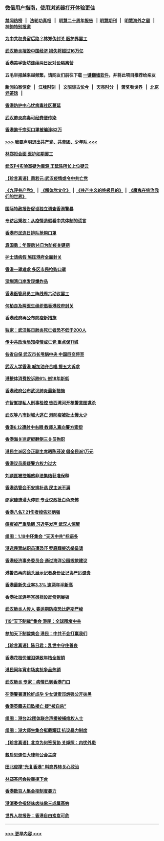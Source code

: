 ### [微信用户指南，使用浏览器打开体验更佳](https://github.com/gfw-breaker/banned-news1/blob/master/indexes/wechat-guide.md?t=0)
#### [禁闻热榜](热点新闻.md?t=0)  &nbsp;&nbsp;|&nbsp;&nbsp; [法轮功真相](https://github.com/gfw-breaker/truth/blob/master/README.md?t=0) &nbsp;&nbsp;|&nbsp;&nbsp; [明慧二十周年报告](https://github.com/gfw-breaker/mh-reports/blob/master/README.md?t=0) &nbsp;&nbsp;|&nbsp;&nbsp;[明慧期刊](https://github.com/gfw-breaker/mh-qikan) &nbsp;&nbsp;|&nbsp;&nbsp; [明慧海外之窗](https://github.com/gfw-breaker/mh-news/blob/master/README.md?t=0) &nbsp;&nbsp;|&nbsp;&nbsp; [神韵特别报道](https://github.com/gfw-breaker/mh-news/blob/master/shenyun.md?t=0)
#### [为中共权贵留后路？林郑伪封关 医护界罢工](../pages/nsc415/n11842359.md?t=02040911) 
#### [武汉肺炎摧毁中国经济 损失将超过16万亿](../pages/nsc415/n11839723.md?t=02040911) 
#### [香港美孚街坊连续两日反对设隔离营](../pages/nsc415/n11839962.md?t=02040911) 
#### 五毛举报越来越频繁，请网友们前往下载 [一键翻墙软件](https://github.com/gfw-breaker/ssr-accounts)，并将此项目推荐给亲友
#### [新闻拍案惊奇](https://github.com/gfw-breaker/banned-news1/blob/master/pages/link4.md) &nbsp;&nbsp;|&nbsp;&nbsp; [江峰时刻](https://github.com/gfw-breaker/banned-news1/blob/master/pages/link4.md) &nbsp;&nbsp;|&nbsp;&nbsp; [文昭谈古论今](https://github.com/gfw-breaker/banned-news1/blob/master/pages/link4.md) &nbsp;&nbsp;|&nbsp;&nbsp; [天亮时分](https://github.com/gfw-breaker/banned-news1/blob/master/pages/link4.md) &nbsp;&nbsp;|&nbsp;&nbsp; [萧茗看世界](https://github.com/gfw-breaker/banned-news1/blob/master/pages/link4.md) &nbsp;&nbsp;|&nbsp;&nbsp; [北京老茶馆](https://github.com/gfw-breaker/banned-news1/blob/master/pages/link4.md) &nbsp;&nbsp;|&nbsp;&nbsp; 
#### [香港防护中心忧病毒社区蔓延](../pages/nsc415/n11839933.md?t=02040911) 
#### [武汉肺炎病毒可经粪便传染](../pages/nsc415/n11839939.md?t=02040911) 
#### [香港逾千宗买口罩被骗涉82万](../pages/nsc415/n11839914.md?t=02040911) 
#### [>>> 我要声明退出共产党、共青团、少年队 <<<](https://github.com/begood0513/goodnews/blob/master/quit/letter.md) 
#### [林郑拒会面 医护如期罢工](../pages/nsc415/n11839892.md?t=02040911) 
#### [武汉P4实验室疑为毒源 王延轶所长上位疑云](../pages/nsc415/n11835543.md?t=02040911) 
#### [【珍言真语】萧若元:武汉疫情或令中共亡党](../pages/nsc415/n11829394.md?t=02040911) 
#### [《九评共产党》](https://github.com/begood0513/9ping.md/blob/master/README.md) &nbsp;|&nbsp; [《解体党文化》](../../../../jtdwh.md/blob/master/README.md)  &nbsp;|&nbsp; [《共产主义的终极目的》](../../../../gczydzjmd.md/blob/master/README.md) &nbsp;|&nbsp; [《魔鬼在统治我们的世界》](../../../../mgztzwmdsj.md/blob/master/README.md) 
#### [国际特赦报告促设独立调查香港警暴](../pages/nsc415/n11833845.md?t=02040911) 
#### [专访吕秉权：从疫情造假看中共体制的谎言](../pages/nsc415/n11833813.md?t=02040911) 
#### [香港市民连日排队抢购口罩](../pages/nsc415/n11833794.md?t=02040911) 
#### [袁国勇：年假后14日为防疫关键期](../pages/nsc415/n11831088.md?t=02040911) 
#### [护士请病假 施压港府全面封关](../pages/nsc415/n11831030.md?t=02040911) 
#### [香港一罩难求 多区市民抢购口罩](../pages/nsc415/n11831002.md?t=02040911) 
#### [深圳湾口岸发现爆炸品](../pages/nsc415/n11828802.md?t=02040911) 
#### [香港医管局员工阵线周六动议罢工](../pages/nsc415/n11828762.md?t=02040911) 
#### [何柏良及两医生组织倡香港政府封关](../pages/nsc415/n11828749.md?t=02040911) 
#### [香港政府再公布防疫新措施](../pages/nsc415/n11828716.md?t=02040911) 
#### [独家：武汉每日肺炎死亡者恐不低于200人](../pages/nsc415/n11828240.md?t=02040911) 
#### [传中共政治局知疫情或亡党 重点保11城](../pages/nsc415/n11828145.md?t=02040911) 
#### [各省自保 武汉市长甩锅中央 中国巨变将至](../pages/nsc415/n11828021.md?t=02040911) 
#### [武汉人学香港 喊加油齐合唱 提五大诉求](../pages/nsc415/n11827046.md?t=02040911) 
#### [港整体消费投诉跌6% 创18年新低](../pages/nsc415/n11817280.md?t=02040911) 
#### [香港政府公布武汉肺炎最新措施](../pages/nsc415/n11817152.md?t=02040911) 
#### [许智峯提私人刑事检控 告西湾河开枪警意图谋杀](../pages/nsc415/n11817132.md?t=02040911) 
#### [武汉等八市封城大逃亡 港防疫被批太慢太少](../pages/nsc415/n11817058.md?t=02040911) 
#### [香港6.12遭射中右眼 教师入禀向警方索偿](../pages/nsc415/n11814678.md?t=02040911) 
#### [香港海关巡逻艇翻侧三关员殉职](../pages/nsc415/n11814604.md?t=02040911) 
#### [港民主派区会正副主席晤陈茂波 倡全民派1万元](../pages/nsc415/n11814582.md?t=02040911) 
#### [香港议员质疑警方权力过大](../pages/nsc415/n11814560.md?t=02040911) 
#### [刘颕匡被控煽惑非法集结获准保释](../pages/nsc415/n11811727.md?t=02040911) 
#### [香港选管会不安排补选 民主派不满](../pages/nsc415/n11811691.md?t=02040911) 
#### [邵家臻遭浸大停职 专业议政批白色恐怖](../pages/nsc415/n11811670.md?t=02040911) 
#### [香港八名7.21伤者控告邓炳强](../pages/nsc415/n11811623.md?t=02040911) 
#### [瘟疫被严重隐瞒 习近平发声 武汉人惊醒](../pages/nsc415/n11811186.md?t=02040911) 
#### [组图：1.19中环集会 “天灭中共”标语多](../pages/nsc415/n11809514.md?t=02040911) 
#### [港选民票站职员遭恐吓 罗庭辉提选举呈请](../pages/nsc415/n11808914.md?t=02040911) 
#### [香港经济事务委员会 通过海洋公园拨款建议](../pages/nsc415/n11808906.md?t=02040911) 
#### [港警员再向镜头展示记者身份证记协严厉谴责](../pages/nsc415/n11808888.md?t=02040911) 
#### [香港最新失业率3.3% 逾两年半新高](../pages/nsc415/n11808887.md?t=02040911) 
#### [香港社民连年宵摊档设反修例展板](../pages/nsc415/n11808857.md?t=02040911) 
#### [武汉肺炎人传人 春运期防疫恐比萨斯严峻](../pages/nsc415/n11808739.md?t=02040911) 
#### [119“天下制裁”集会 港民：全球围堵中共](../pages/nsc415/n11806318.md?t=02040911) 
#### [参加天下制裁集会 港民：中共不会打赢我们](../pages/nsc415/n11806596.md?t=02040911) 
#### [【珍言真语】陈日君：乱世中守住善良](../pages/nsc415/n11806247.md?t=02040911) 
#### [香港花档忧催泪弹致年桔全报销](../pages/nsc415/n11806130.md?t=02040911) 
#### [港民间年宵市场卖抗争品热销](../pages/nsc415/n11806073.md?t=02040911) 
#### [武汉肺炎 专家：病情已到香港门口](../pages/nsc415/n11806020.md?t=02040911) 
#### [在港警署遭轮奸成孕 少女谴责邓炳强公开抹黑](../pages/nsc415/n11805981.md?t=02040911) 
#### [香港英籍夫妇坠楼亡 疑“被自杀”](../pages/nsc415/n11805937.md?t=02040911) 
#### [组图：港台22团体联合声援被捕维权人士](../pages/nsc415/n11801834.md?t=02040911) 
#### [组图：港大师生集会挺戴耀廷 抗议暴力制度](../pages/nsc415/n11799298.md?t=02040911) 
#### [【珍言真语】北京为何签贸协 关焯照：内忧外患](../pages/nsc415/n11799790.md?t=02040911) 
#### [戴启思连任大律师公会主席](../pages/nsc415/n11799306.md?t=02040911) 
#### [田北俊撑“光复香港” 料商界转关心政治](../pages/nsc415/n11799287.md?t=02040911) 
#### [林郑答问会挨轰拒下台](../pages/nsc415/n11799261.md?t=02040911) 
#### [香港数百人集会拒制度暴力](../pages/nsc415/n11796941.md?t=02040911) 
#### [港消委会指烧味卤味逾三成属高纳](../pages/nsc415/n11796815.md?t=02040911) 
#### [世界人权报告：香港自由岌岌可危](../pages/nsc415/n11796873.md?t=02040911) 

----
#### [ >>> 更早内容 <<< ](../indexes/nsc415-earlier.md)
